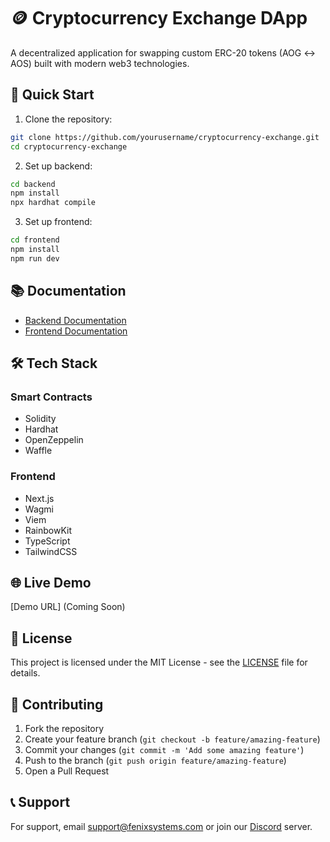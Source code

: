 # 🪙 Cryptocurrency Exchange DApp

A decentralized application for swapping custom ERC-20 tokens (AOG ↔️ AOS) built with modern web3 technologies.

## 🚀 Quick Start

1. Clone the repository:
```bash
git clone https://github.com/yourusername/cryptocurrency-exchange.git
cd cryptocurrency-exchange
```

2. Set up backend:
```bash
cd backend
npm install
npx hardhat compile
```

3. Set up frontend:
```bash
cd frontend
npm install
npm run dev
```

## 📚 Documentation

- [Backend Documentation](./backend/README.md)
- [Frontend Documentation](./frontend/README.md)

## 🛠️ Tech Stack

### Smart Contracts
- Solidity
- Hardhat
- OpenZeppelin
- Waffle

### Frontend
- Next.js
- Wagmi
- Viem
- RainbowKit
- TypeScript
- TailwindCSS

## 🌐 Live Demo

[Demo URL] (Coming Soon)

## 📜 License

This project is licensed under the MIT License - see the [LICENSE](./LICENSE) file for details.

## 👥 Contributing

1. Fork the repository
2. Create your feature branch (`git checkout -b feature/amazing-feature`)
3. Commit your changes (`git commit -m 'Add some amazing feature'`)
4. Push to the branch (`git push origin feature/amazing-feature`)
5. Open a Pull Request

## 📞 Support

For support, email support@fenixsystems.com or join our [Discord](https://discord.gg/your-discord) server.